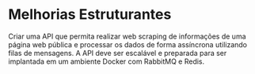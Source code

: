 # Melhorias Estruturantes
 Criar uma API que permita realizar web scraping de informações de uma página web pública e processar os dados de forma assíncrona utilizando filas de mensagens. A API deve ser escalável e preparada para ser implantada em um ambiente Docker com RabbitMQ e Redis.
